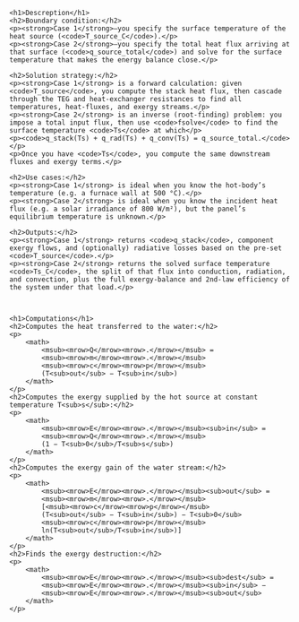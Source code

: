 <!DOCTYPE html>
<html lang="en">
<head>
    <meta charset="UTF-8">
    <meta name="viewport" content="width=device-width, initial-scale=1.0">

</head>
<body>
        
    <h1>Descreption</h1>
    <h2>Boundary condition:</h2>
    <p><strong>Case 1</strong>—you specify the surface temperature of the heat source (<code>T_source_C</code>).</p>
    <p><strong>Case 2</strong>—you specify the total heat flux arriving at that surface (<code>q_source_total</code>) and solve for the surface temperature that makes the energy balance close.</p>

    <h2>Solution strategy:</h2>
    <p><strong>Case 1</strong> is a forward calculation: given <code>T_source</code>, you compute the stack heat flux, then cascade through the TEG and heat‐exchanger resistances to find all temperatures, heat‐fluxes, and exergy streams.</p>
    <p><strong>Case 2</strong> is an inverse (root‐finding) problem: you impose a total input flux, then use <code>fsolve</code> to find the surface temperature <code>Ts</code> at which</p>
    <p><code>q_stack(Ts) + q_rad(Ts) + q_conv(Ts) = q_source_total.</code></p>
    <p>Once you have <code>Ts</code>, you compute the same downstream fluxes and exergy terms.</p>

    <h2>Use cases:</h2>
    <p><strong>Case 1</strong> is ideal when you know the hot‐body’s temperature (e.g. a furnace wall at 500 °C).</p>
    <p><strong>Case 2</strong> is ideal when you know the incident heat flux (e.g. a solar irradiance of 800 W/m²), but the panel’s equilibrium temperature is unknown.</p>
    
    <h2>Outputs:</h2>
    <p><strong>Case 1</strong> returns <code>q_stack</code>, component exergy flows, and (optionally) radiative losses based on the pre‐set <code>T_source</code>.</p>
    <p><strong>Case 2</strong> returns the solved surface temperature <code>Ts_C</code>, the split of that flux into conduction, radiation, and convection, plus the full exergy‐balance and 2nd‐law efficiency of the system under that load.</p>


    
    <h1>Computations</h1>
    <h2>Computes the heat transferred to the water:</h2>
    <p>
        <math>
            <msub><mrow>Q</mrow><mrow>.</mrow></msub> = 
            <msub><mrow>m</mrow><mrow>.</mrow></msub> 
            <msub><mrow>c</mrow><mrow>p</mrow></msub> 
            (T<sub>out</sub> − T<sub>in</sub>)
        </math>
    </p>
    <h2>Computes the exergy supplied by the hot source at constant temperature T<sub>s</sub>:</h2>
    <p>
        <math>
            <msub><mrow>E</mrow><mrow>.</mrow></msub><sub>in</sub> = 
            <msub><mrow>Q</mrow><mrow>.</mrow></msub> 
            (1 − T<sub>0</sub>/T<sub>s</sub>)
        </math>
    </p>
    <h2>Computes the exergy gain of the water stream:</h2>
    <p>
        <math>
            <msub><mrow>E</mrow><mrow>.</mrow></msub><sub>out</sub> = 
            <msub><mrow>m</mrow><mrow>.</mrow></msub> 
            [<msub><mrow>c</mrow><mrow>p</mrow></msub> 
            (T<sub>out</sub> − T<sub>in</sub>) − T<sub>0</sub> 
            <msub><mrow>c</mrow><mrow>p</mrow></msub> 
            ln(T<sub>out</sub>/T<sub>in</sub>)]
        </math>
    </p>
    <h2>Finds the exergy destruction:</h2>
    <p>
        <math>
            <msub><mrow>E</mrow><mrow>.</mrow></msub><sub>dest</sub> = 
            <msub><mrow>E</mrow><mrow>.</mrow></msub><sub>in</sub> − 
            <msub><mrow>E</mrow><mrow>.</mrow></msub><sub>out</sub>
        </math>
    </p>
</body>
</html>

